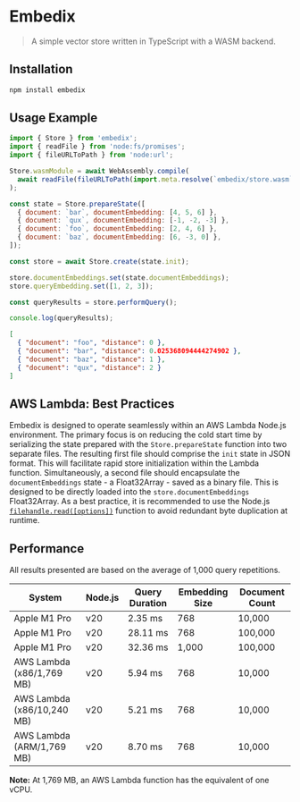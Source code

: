 # Embedix

> A simple vector store written in TypeScript with a WASM backend.

## Installation

```sh
npm install embedix
```

## Usage Example

```js
import { Store } from 'embedix';
import { readFile } from 'node:fs/promises';
import { fileURLToPath } from 'node:url';

Store.wasmModule = await WebAssembly.compile(
  await readFile(fileURLToPath(import.meta.resolve(`embedix/store.wasm`))),
);

const state = Store.prepareState([
  { document: `bar`, documentEmbedding: [4, 5, 6] },
  { document: `qux`, documentEmbedding: [-1, -2, -3] },
  { document: `foo`, documentEmbedding: [2, 4, 6] },
  { document: `baz`, documentEmbedding: [6, -3, 0] },
]);

const store = await Store.create(state.init);

store.documentEmbeddings.set(state.documentEmbeddings);
store.queryEmbedding.set([1, 2, 3]);

const queryResults = store.performQuery();

console.log(queryResults);
```

```json
[
  { "document": "foo", "distance": 0 },
  { "document": "bar", "distance": 0.025368094444274902 },
  { "document": "baz", "distance": 1 },
  { "document": "qux", "distance": 2 }
]
```

## AWS Lambda: Best Practices

Embedix is designed to operate seamlessly within an AWS Lambda Node.js environment. The primary
focus is on reducing the cold start time by serializing the state prepared with the
`Store.prepareState` function into two separate files. The resulting first file should comprise the
`init` state in JSON format. This will facilitate rapid store initialization within the Lambda
function. Simultaneously, a second file should encapsulate the `documentEmbeddings` state - a
Float32Array - saved as a binary file. This is designed to be directly loaded into the
`store.documentEmbeddings` Float32Array. As a best practice, it is recommended to use the Node.js
[`filehandle.read([options])`](https://nodejs.org/api/fs.html#filehandlereadoptions) function to
avoid redundant byte duplication at runtime.

## Performance

All results presented are based on the average of 1,000 query repetitions.

| System                     | Node.js | Query Duration | Embedding Size | Document Count |
| -------------------------- | ------- | -------------- | -------------- | -------------- |
| Apple M1 Pro               | v20     | 2.35 ms        | 768            | 10,000         |
| Apple M1 Pro               | v20     | 28.11 ms       | 768            | 100,000        |
| Apple M1 Pro               | v20     | 32.36 ms       | 1,000          | 100,000        |
| AWS Lambda (x86/1,769 MB)  | v20     | 5.94 ms        | 768            | 10,000         |
| AWS Lambda (x86/10,240 MB) | v20     | 5.21 ms        | 768            | 10,000         |
| AWS Lambda (ARM/1,769 MB)  | v20     | 8.70 ms        | 768            | 10,000         |

**Note:** At 1,769 MB, an AWS Lambda function has the equivalent of one vCPU.
